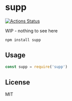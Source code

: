 # supp
[![Actions Status](https://github.com/bcomnes/supp/workflows/tests/badge.svg)](https://github.com/bcomnes/supp/actions)

WIP - nothing to see here

```
npm install supp
```

## Usage

``` js
const supp = require('supp')
```

## License

MIT
